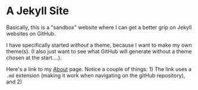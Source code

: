 # A Jekyll Site

Basically, this is a "sandbox" website where I can get a better grip on Jekyll websites on GitHub.

I have specifically started *without* a theme, because I want to make my own theme(s). (I also just want to see what GitHub will generate without a theme chosen at the start....).

Here's a link to my [About](About.md) page. Notice a couple of things: 1) The link uses a `.md` extension (making it work when navigating on the gitHub repository), and 2) 
